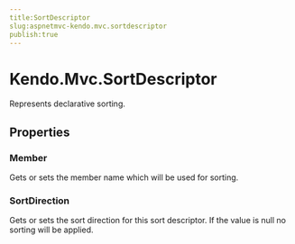 ```yaml
---
title:SortDescriptor
slug:aspnetmvc-kendo.mvc.sortdescriptor
publish:true
---
```


# Kendo.Mvc.SortDescriptor

Represents declarative sorting.

## Properties

### Member
Gets or sets the member name which will be used for sorting.

### SortDirection
Gets or sets the sort direction for this sort descriptor. If the value is null
            no sorting will be applied.